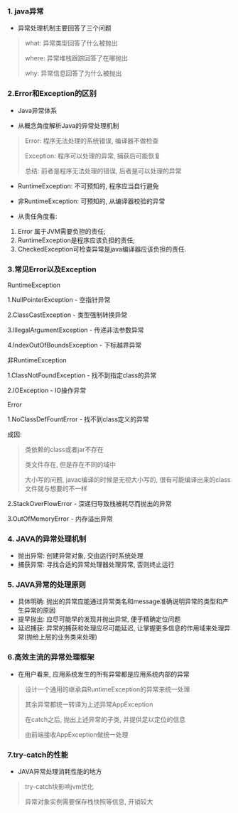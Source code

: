 ### 1. java异常

* 异常处理机制主要回答了三个问题

> what: 异常类型回答了什么被抛出
>
> where: 异常堆栈跟踪回答了在哪抛出
>
> why: 异常信息回答了为什么被抛出

### 2.Error和Exception的区别

* Java异常体系



* 从概念角度解析Java的异常处理机制

> Error: 程序无法处理的系统错误, 编译器不做检查
>
> Exception: 程序可以处理的异常, 捕获后可能恢复
>
> 总结: 前者是程序无法处理的错误, 后者是可以处理的异常



* RuntimeException: 不可预知的, 程序应当自行避免
* 非RuntimeException: 可预知的, 从编译器校验的异常



* 从责任角度看:

1. Error 属于JVM需要负担的责任;
2. RuntimeException是程序应该负担的责任;
3. CheckedException可检查异常是java编译器应该负担的责任.

### 3.常见Error以及Exception

RuntimeException

1.NullPointerException - 空指针异常

2.ClassCastException - 类型强制转换异常

3.IllegalArgumentException - 传递非法参数异常

4.IndexOutOfBoundsException - 下标越界异常

非RuntimeException

1.ClassNotFoundException - 找不到指定class的异常

2.IOException - IO操作异常

Error

1.NoClassDefFountError - 找不到class定义的异常

成因:

> 类依赖的class或者jar不存在
>
> 类文件存在, 但是存在不同的域中
>
> 大小写的问题, javac编译的时候是无视大小写的, 很有可能编译出来的class文件就与想要的不一样

2.StackOverFlowError - 深递归导致栈被耗尽而抛出的异常

3.OutOfMemoryError - 内存溢出异常

### 4. JAVA的异常处理机制

* 抛出异常: 创建异常对象, 交由运行时系统处理
* 捕获异常: 寻找合适的异常处理器处理异常, 否则终止运行

### 5. JAVA异常的处理原则

* 具体明确: 抛出的异常应能通过异常类名和message准确说明异常的类型和产生异常的原因
* 提早抛出: 应尽可能早的发现并抛出异常, 便于精确定位问题
* 延迟捕获: 异常的捕获和处理应尽可能延迟, 让掌握更多信息的作用域来处理异常(抛给上层的业务类来处理)

### 6.高效主流的异常处理框架

* 在用户看来, 应用系统发生的所有异常都是应用系统内部的异常

> 设计一个通用的继承自RuntimeException的异常来统一处理
>
> 其余异常都统一转译为上述异常AppException
>
> 在catch之后, 抛出上述异常的子类, 并提供足以定位的信息
>
> 由前端接收AppException做统一处理

### 7.try-catch的性能

* JAVA异常处理消耗性能的地方

> try-catch块影响jvm优化
>
> 异常对象实例需要保存栈快照等信息, 开销较大

